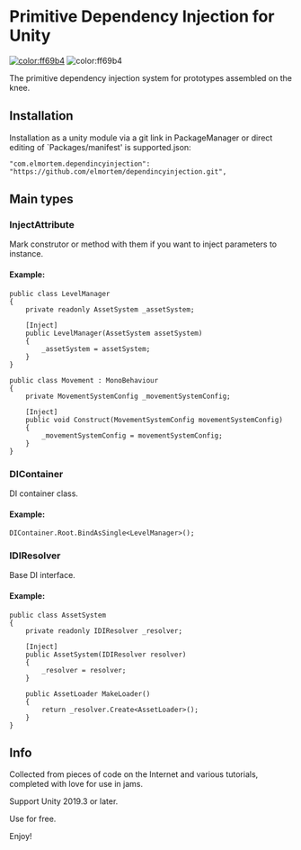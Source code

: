# Primitive Dependency Injection for Unity

[![color:ff69b4](https://img.shields.io/badge/licence-Unlicense-blue)](https://unlicense.org)
![color:ff69b4](https://img.shields.io/badge/Unity-2019.3.x-red)

The primitive dependency injection system for prototypes assembled on the knee.

## Installation

Installation as a unity module via a git link in PackageManager or direct editing of `Packages/manifest' is supported.json:
```
"com.elmortem.dependincyinjection": "https://github.com/elmortem/dependincyinjection.git",
```

## Main types
### InjectAttribute
Mark construtor or method with them if you want to inject parameters to instance.

#### Example:
```
public class LevelManager
{
	private readonly AssetSystem _assetSystem;

	[Inject]
    public LevelManager(AssetSystem assetSystem)
	{
		_assetSystem = assetSystem;
	}
}
```
```
public class Movement : MonoBehaviour
{
	private MovementSystemConfig _movementSystemConfig;

	[Inject]
    public void Construct(MovementSystemConfig movementSystemConfig)
	{
		_movementSystemConfig = movementSystemConfig;
	}
}
```

### DIContainer
DI container class.

#### Example:
```
DIContainer.Root.BindAsSingle<LevelManager>();
```

### IDIResolver
Base DI interface.

#### Example:
```
public class AssetSystem
{
	private readonly IDIResolver _resolver;

	[Inject]
    public AssetSystem(IDIResolver resolver)
	{
		_resolver = resolver;
	}
	
	public AssetLoader MakeLoader()
	{
		return _resolver.Create<AssetLoader>();
	}
}
```

## Info
Collected from pieces of code on the Internet and various tutorials, completed with love for use in jams.

Support Unity 2019.3 or later.

Use for free.

Enjoy!
